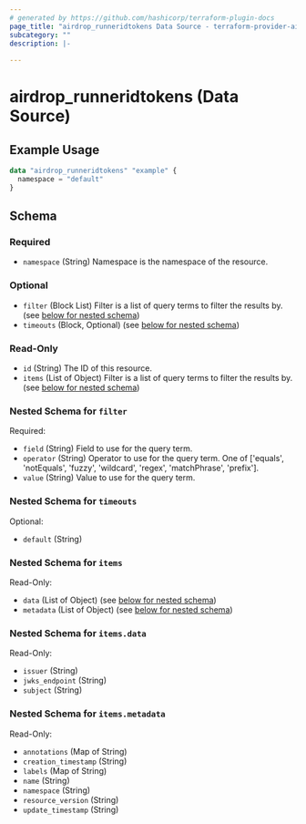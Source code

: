 ```yaml
---
# generated by https://github.com/hashicorp/terraform-plugin-docs
page_title: "airdrop_runneridtokens Data Source - terraform-provider-airdrop"
subcategory: ""
description: |-
  
---
```


# airdrop_runneridtokens (Data Source)



## Example Usage

```terraform
data "airdrop_runneridtokens" "example" {
  namespace = "default"
}
```

<!-- schema generated by tfplugindocs -->
## Schema

### Required

- `namespace` (String) Namespace is the namespace of the resource.

### Optional

- `filter` (Block List) Filter is a list of query terms to filter the results by. (see [below for nested schema](#nestedblock--filter))
- `timeouts` (Block, Optional) (see [below for nested schema](#nestedblock--timeouts))

### Read-Only

- `id` (String) The ID of this resource.
- `items` (List of Object) Filter is a list of query terms to filter the results by. (see [below for nested schema](#nestedatt--items))

<a id="nestedblock--filter"></a>
### Nested Schema for `filter`

Required:

- `field` (String) Field to use for the query term.
- `operator` (String) Operator to use for the query term. One of ['equals', 'notEquals', 'fuzzy', 'wildcard', 'regex', 'matchPhrase', 'prefix'].
- `value` (String) Value to use for the query term.


<a id="nestedblock--timeouts"></a>
### Nested Schema for `timeouts`

Optional:

- `default` (String)


<a id="nestedatt--items"></a>
### Nested Schema for `items`

Read-Only:

- `data` (List of Object) (see [below for nested schema](#nestedobjatt--items--data))
- `metadata` (List of Object) (see [below for nested schema](#nestedobjatt--items--metadata))

<a id="nestedobjatt--items--data"></a>
### Nested Schema for `items.data`

Read-Only:

- `issuer` (String)
- `jwks_endpoint` (String)
- `subject` (String)


<a id="nestedobjatt--items--metadata"></a>
### Nested Schema for `items.metadata`

Read-Only:

- `annotations` (Map of String)
- `creation_timestamp` (String)
- `labels` (Map of String)
- `name` (String)
- `namespace` (String)
- `resource_version` (String)
- `update_timestamp` (String)
